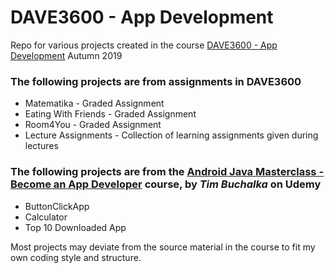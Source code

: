 # DAVE3600 - App Development
Repo for various projects created in the course [DAVE3600 - App Development](https://student.oslomet.no/en/studier/-/studieinfo/emne/DAVE3600/2018/H%C3%98ST) Autumn 2019

### The following projects are from assignments in DAVE3600
 - Matematika - Graded Assignment
 - Eating With Friends - Graded Assignment
 - Room4You - Graded Assignment
 - Lecture Assignments - Collection of learning assignments given during lectures
 
### The following projects are from the [Android Java Masterclass - Become an App Developer](https://www.udemy.com/master-android-7-nougat-java-app-development-step-by-step/) course, by *Tim Buchalka* on Udemy
 - ButtonClickApp
 - Calculator
 - Top 10 Downloaded App
 
 Most projects may deviate from the source material in the course to fit my own coding style and structure.
